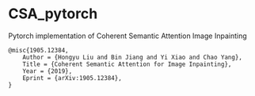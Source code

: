 # CSA_pytorch
Pytorch implementation of Coherent Semantic Attention Image Inpainting

    @misc{1905.12384,
        Author = {Hongyu Liu and Bin Jiang and Yi Xiao and Chao Yang},
        Title = {Coherent Semantic Attention for Image Inpainting},
        Year = {2019},
        Eprint = {arXiv:1905.12384},
    }
